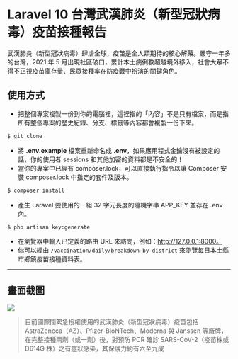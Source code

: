 # Laravel 10 台灣武漢肺炎（新型冠狀病毒）疫苗接種報告

武漢肺炎（新型冠狀病毒）肆虐全球，疫苗是全人類期待的核心解藥。嚴守一年多的台灣，2021 年 5 月出現社區破口，累計本土病例數超越境外移入，社會大眾不得不正視疫苗庫存量、民眾接種率在防疫戰中扮演的關鍵角色。

## 使用方式
- 把整個專案複製一份到你的電腦裡，這裡指的「內容」不是只有檔案，而是指所有整個專案的歷史紀錄、分支、標籤等內容都會複製一份下來。
```sh
$ git clone
```
- 將 __.env.example__ 檔案重新命名成 __.env__，如果應用程式金鑰沒有被設定的話，你的使用者 sessions 和其他加密的資料都是不安全的！
- 當你的專案中已經有 composer.lock，可以直接執行指令以讓 Composer 安裝 composer.lock 中指定的套件及版本。
```sh
$ composer install
```
- 產生 Laravel 要使用的一組 32 字元長度的隨機字串 APP_KEY 並存在 .env 內。
```sh
$ php artisan key:generate
```
- 在瀏覽器中輸入已定義的路由 URL 來訪問，例如：http://127.0.0.1:8000。
- 你可以經由 `/vaccination/daily/breakdown-by-district` 來瀏覽每日本土縣市鄉鎮疫苗接種資料表。

----

## 畫面截圖
![](https://i.imgur.com/7xdzERW.gif)
> 目前國際間緊急授權使用的武漢肺炎（新型冠狀病毒）疫苗包括 AstraZeneca（AZ）、Pfizer-BioNTech、Moderna 與 Janssen 等廠牌，在完整接種兩劑（或一劑）後，對預防 PCR 確診 SARS-CoV-2（疫苗株或 D614G 株）之有症狀感染，其保護力約有六至九成